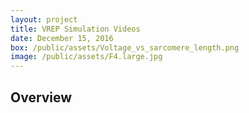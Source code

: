 ```yaml
---
layout: project
title: VREP Simulation Videos
date: December 15, 2016
box: /public/assets/Voltage_vs_sarcomere_length.png
image: /public/assets/F4.large.jpg
---
```


## Overview

